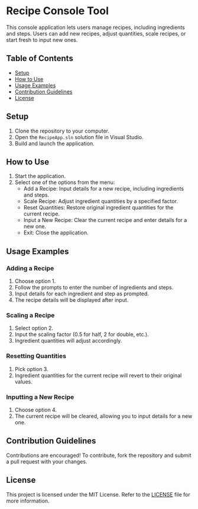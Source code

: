 # Recipe Console Tool


This console application lets users manage recipes, including ingredients and steps. Users can add new recipes, adjust quantities, scale recipes, or start fresh to input new ones.

## Table of Contents

- [Setup](#setup)
- [How to Use](#how-to-use)
- [Usage Examples](#usage-examples)
- [Contribution Guidelines](#contribution-guidelines)
- [License](#license)

## Setup

1. Clone the repository to your computer.
2. Open the `RecipeApp.sln` solution file in Visual Studio.
3. Build and launch the application.

## How to Use

1. Start the application.
2. Select one of the options from the menu:
   - Add a Recipe: Input details for a new recipe, including ingredients and steps.
   - Scale Recipe: Adjust ingredient quantities by a specified factor.
   - Reset Quantities: Restore original ingredient quantities for the current recipe.
   - Input a New Recipe: Clear the current recipe and enter details for a new one.
   - Exit: Close the application.

## Usage Examples

### Adding a Recipe

1. Choose option 1.
2. Follow the prompts to enter the number of ingredients and steps.
3. Input details for each ingredient and step as prompted.
4. The recipe details will be displayed after input.

### Scaling a Recipe

1. Select option 2.
2. Input the scaling factor (0.5 for half, 2 for double, etc.).
3. Ingredient quantities will adjust accordingly.

### Resetting Quantities

1. Pick option 3.
2. Ingredient quantities for the current recipe will revert to their original values.

### Inputting a New Recipe

1. Choose option 4.
2. The current recipe will be cleared, allowing you to input details for a new one.

## Contribution Guidelines

Contributions are encouraged! To contribute, fork the repository and submit a pull request with your changes.

## License

This project is licensed under the MIT License. Refer to the [LICENSE](LICENSE) file for more information.
